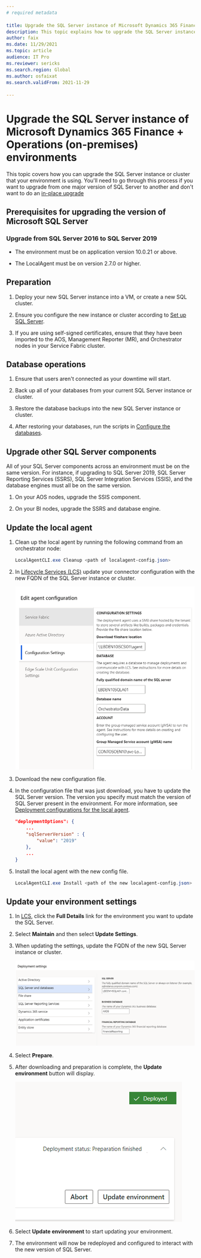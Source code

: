 ```yaml
---
# required metadata

title: Upgrade the SQL Server instance of Microsoft Dynamics 365 Finance + Operations (on-premises) environments
description: This topic explains how to upgrade the SQL Server instance that your environment is using.
author: faix
ms.date: 11/29/2021
ms.topic: article
audience: IT Pro
ms.reviewer: sericks
ms.search.region: Global
ms.author: osfaixat
ms.search.validFrom: 2021-11-29

---
```


# Upgrade the SQL Server instance of Microsoft Dynamics 365 Finance + Operations (on-premises) environments

This topic covers how you can upgrade the SQL Server instance or cluster that your environment is using. You'll need to go through this process if you want to upgrade from one major version of SQL Server to another and don't want to do an [in-place upgrade](/sql/database-engine/install-windows/choose-a-database-engine-upgrade-method.md)

## Prerequisites for upgrading the version of Microsoft SQL Server

### Upgrade from SQL Server 2016 to SQL Server 2019

- The environment must be on application version 10.0.21 or above.

- The LocalAgent must be on version 2.7.0 or higher.

## Preparation

1. Deploy your new SQL Server instance into a VM, or create a new SQL cluster.

1. Ensure you configure the new instance or cluster according to [Set up SQL Server](./setup-deploy-on-premises-pu41.md#setupsql).

1. If you are using self-signed certificates, ensure that they have been imported to the AOS, Management Reporter (MR), and Orchestrator nodes in your Service Fabric cluster.

## Database operations

1. Ensure that users aren't connected as your downtime will start.

1. Back up all of your databases from your current SQL Server instance or cluster.

1. Restore the database backups into the new SQL Server instance or cluster.

1. After restoring your databases, run the scripts in [Configure the databases](./setup-deploy-on-premises-pu41.md#configuredb).

## Upgrade other SQL Server components

All of your SQL Server components across an environment must be on the same version. For instance, if upgrading to SQL Server 2019, SQL Server Reporting Services (SSRS), SQL Server Integration Services (SSIS), and the database engines must all be on the same version.

1. On your AOS nodes, upgrade the SSIS component.

1. On your BI nodes, upgrade the SSRS and database engine.

## Update the local agent

1. Clean up the local agent by running the following command from an orchestrator node:

    ```powershell
    LocalAgentCLI.exe Cleanup <path of localagent-config.json>
    ```

1. In [Lifecycle Services (LCS)](https://lcs.dynamics.com) update your connector configuration with the new FQDN of the SQL Server instance or cluster.

    ![Connector database settings](media/ConnectorSettingsDB.png)

1. Download the new configuration file.

1. In the configuration file that was just download, you have to update the SQL Server version. The version you specify must match the version of SQL Server present in the environment. For more information, see [Deployment configurations for the local agent](./onprem-localagent-options.md).

    ```json
    "deploymentOptions": {
        ...
        "sqlServerVersion" : {
            "value": "2019"
        },
        ...
    }
    ```

1. Install the local agent with the new config file.

    ```powershell
    LocalAgentCLI.exe Install <path of the new localagent-config.json>
    ```

## Update your environment settings

1. In [LCS](https://lcs.dynamics.com), click the **Full Details** link for the environment you want to update the SQL Server.

1. Select **Maintain** and then select **Update Settings**.

1. When updating the settings, update the FQDN of the new SQL Server instance or cluster.

    ![Environment database settings](media/EnvironmentSettingsDB.png)

1. Select **Prepare**.

1. After downloading and preparation is complete, the **Update environment** button will display.

	![Update environment button.](media/0a9d43044593450f1a828c0dd7698024.png)

1. Select **Update environment** to start updating your environment.
     
1. The environment will now be redeployed and configured to interact with the new version of SQL Server.
